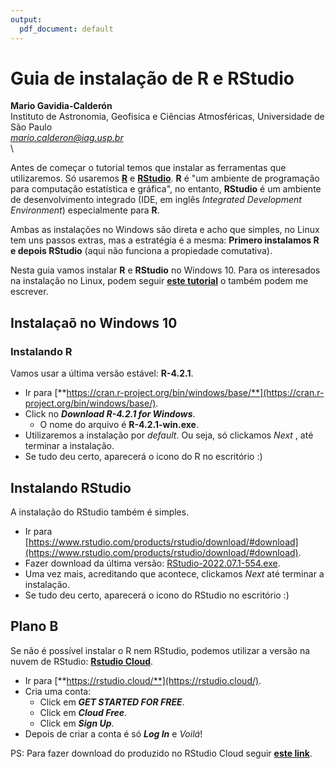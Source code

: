 ```yaml
---
output:
  pdf_document: default
---
```

# **Guia de instalação de R e RStudio**

**Mario Gavidia-Calderón**\
Instituto de Astronomia, Geofisica e Ciências Atmosféricas, Universidade de São Paulo \
*mario.calderon@iag.usp.br*
\
\

Antes de começar o tutorial temos que instalar as ferramentas que utilizaremos.
Só usaremos [**R**](https:://www.r-project.org/) e [**RStudio**](https://rstudio.com/).
**R** é "um ambiente de programação para computação estatística e gráfica",
no entanto, **RStudio** é um ambiente de desenvolvimento integrado (IDE, em inglês *Integrated Development Environment*) especialmente para **R**.

Ambas as instalações no Windows são direta e acho que simples, no Linux tem uns passos extras, mas a estratégia é a mesma: **Primero instalamos R e depois RStudio** (aqui não funciona a propiedade comutativa).

Nesta guia vamos instalar **R** e **RStudio** no Windows 10. Para os interesados na instalação no Linux, podem seguir [**este tutorial**](https://linuxconfig.org/how-to-install-rstudio-on-ubuntu-20-04-focal-fossa-linux) o também podem me escrever.

## Instalaçaõ no Windows 10

### Instalando R
Vamos usar a última versão estável: **R-4.2.1**.

- Ir para [**https://cran.r-project.org/bin/windows/base/**](https://cran.r-project.org/bin/windows/base/).
- Click no **_Download R-4.2.1 for Windows_**.
  - O nome do arquivo é **R-4.2.1-win.exe**.
- Utilizaremos a instalação por _default_. Ou seja, só clickamos _Next_ , até terminar a instalação.
- Se tudo deu certo, aparecerá o icono do R no escritório :)

## Instalando RStudio
A instalação do RStudio também é simples.

- Ir para [https://www.rstudio.com/products/rstudio/download/#download](https://www.rstudio.com/products/rstudio/download/#download).
- Fazer download da última versão: [RStudio-2022.07.1-554.exe](https://download1.rstudio.org/desktop/windows/RStudio-2022.07.1-554.exe).
- Uma vez mais, acreditando que acontece, clickamos _Next_ até terminar a instalação.
- Se tudo deu certo, aparecerá o icono do RStudio no escritório :)

## Plano B
Se não é possível instalar o R nem RStudio, podemos utilizar a versão na nuvem de RStudio: [**Rstudio Cloud**](https://rstudio.cloud/).

- Ir para [**https://rstudio.cloud/**](https://rstudio.cloud/).
- Cria uma conta:
  - Click em **_GET STARTED FOR FREE_**.
  - Click em **_Cloud Free_**.
  - Click em **_Sign Up_**.
- Depois de criar a conta é só **_Log In_** e _Voilá_!

PS: Para fazer download do produzido no RStudio Cloud seguir [**este link**](https://community.rstudio.com/t/how-does-one-download-files-from-rstudio-cloud-onto-desktop/52132).



